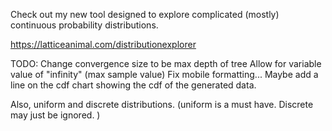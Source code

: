 Check out my new tool designed to explore complicated (mostly) continuous probability distributions.

https://latticeanimal.com/distributionexplorer


TODO:
Change convergence size to be max depth of tree
Allow for variable value of "infinity" (max sample value)
Fix mobile formatting... 
Maybe add a line on the cdf chart showing the cdf of the generated data.

Also, uniform and discrete distributions. (uniform is a must have. Discrete may just be ignored. )
